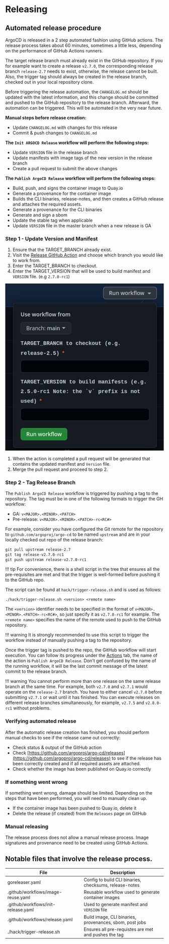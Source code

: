 # Releasing

## Automated release procedure

ArgoCD is released in a 2 step automated fashion using GitHub actions. The release process takes about 60 minutes,
sometimes a little less, depending on the performance of GitHub Actions runners.

The target release branch must already exist in the GitHub repository. If you for
example want to create a release `v2.7.0`, the corresponding release branch
`release-2.7` needs to exist, otherwise, the release cannot be built. Also,
the trigger tag should always be created in the release branch, checked out
in your local repository clone.

Before triggering the release automation, the `CHANGELOG.md` should be updated
with the latest information, and this change should be committed and pushed to
the GitHub repository to the release branch. Afterward, the automation can be
triggered. This will be automated in the very near future.

**Manual steps before release creation:**

* Update `CHANGELOG.md` with changes for this release
* Commit & push changes to `CHANGELOG.md`

**The `Init ARGOCD Release` workflow will perform the following steps:**

* Update `VERSION` file in the release branch
* Update manifests with image tags of the new version in the release branch
* Create a pull request to submit the above changes

**The `Publish ArgoCD Release` workflow will perform the following steps:**

* Build, push, and signs the container image to Quay.io
* Generate a provenance for the container image
* Builds the CLI binaries, release-notes, and then creates a GitHub release and attaches the required assets.
* Generate a provenance for the CLI binaries
* Generate and sign a sbom
* Update the stable tag when applicable
* Update `VERSION` file in the master branch when a new release is GA

### Step 1 - Update Version and Manifest

1. Ensure that the TARGET_BRANCH already exist.
2. Visit the [Release GitHub Action](https://github.com/argoproj/argo-cd/actions/workflows/init-release.yaml)
and choose which branch you would like to work from.
3. Enter the TARGET_BRANCH to checkout.
4. Enter the TARGET_VERSION that will be used to build manifest and `VERSION` file. (e.g `2.7.0-rc1`)

![GitHub Release Action](../assets/release-action.png)

1. When the action is completed a pull request will be generated that contains the updated manifest and `Version` file.
2. Merge the pull request and proceed to step 2.

### Step 2 - Tag Release Branch
The `Publish ArgoCD Release` workflow is triggered by pushing a tag to the repository.
The tag must be in one of the following formats to trigger the GH workflow:

* GA: `v<MAJOR>.<MINOR>.<PATCH>`
* Pre-release: `v<MAJOR>.<MINOR>.<PATCH>-rc<RC#>`

For example, consider you have configured the Git remote for the repository to
`github.com/argoproj/argo-cd` to be named `upstream` and are in your locally
checked out repo of the release branch:

```shell
git pull upstream release-2.7
git tag release-v2.7.0-rc1
git push upstream release-v2.7.0-rc1
```
!!! tip
    For convenience, there is a shell script in the tree that ensures all the
    pre-requisites are met and that the trigger is well-formed before pushing
    it to the GitHub repo.

The script can be found at `hack/trigger-release.sh` and is used as follows:

```shell
./hack/trigger-release.sh <version> <remote name>
```

The `<version>` identifier needs to be specified in the format of `v<MAJOR>.<MINOR>.<PATCH>-rc<RC#>`,
so just specify it as `v2.7.0-rc1` for example. The `<remote name>`
specifies the name of the remote used to push to the GitHub repository. 

!!! warning
    It is strongly recommended to use this script to trigger the workflow
    instead of manually pushing a tag to the repository.

Once the trigger tag is pushed to the repo, the GitHub workflow will start
execution. You can follow its progress under the [Actions](https://github.com/argoproj/argo-cd/actions/workflows/release.yaml) tab, the name of the action is `Publish ArgoCD Release`. Don't get confused by the name of the running
workflow, it will be the last commit message of the latest commit to the release branch.

!!! warning
    You cannot perform more than one release on the same release branch at the
    same time. For example, both `v2.7.0` and `v2.7.1` would operate on the
    `release-2.7` branch. You have to either cancel `v2.7.0` before submitting
    `v2.7.1` or wait until it has finished. You can execute releases on different
    release branches simultaneously, for example, `v2.7.5` and `v2.8.0-rc1` without problems.

### Verifying automated release

After the automatic release creation has finished, you should perform manual
checks to see if the release came out correctly:

* Check status & output of the GitHub action
* Check [https://github.com/argoproj/argo-cd/releases](https://github.com/argoproj/argo-cd/releases)
  to see if the release has been correctly created and if all required assets
  are attached.
* Check whether the image has been published on Quay.io correctly

### If something went wrong

If something went wrong, damage should be limited. Depending on the steps that
have been performed, you will need to manually clean up.

* If the container image has been pushed to Quay.io, delete it
* Delete the release (if created) from the `Releases` page on GitHub

### Manual releasing

The release process does not allow a manual release process. Image signatures and provenance need to be created using GitHub Actions.

## Notable files that involve the release process.
| File                               | Description                                            |
|------------------------------------|--------------------------------------------------------|
|goreleaser.yaml                     |Config to build CLI binaries, checksums, release-notes  |
|.github/workflows/image-reuse.yaml  |Reusable workflow used to generate container images     |
|.github/workflows/init-release.yaml |Used to generate manifest and `VERSION` file            |
|.github/workflows/release.yaml      |Build image, CLI binaries, provenances, sbom, post jobs |
|./hack/trigger-release.sh           |Ensures all pre-requistes are met and pushes the tag    |  
